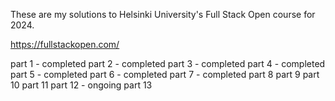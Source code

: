 These are my solutions to Helsinki University's Full Stack Open course for 2024.

https://fullstackopen.com/

part 1 - completed
part 2 - completed
part 3 - completed
part 4 - completed
part 5 - completed
part 6 - completed
part 7 - completed
part 8
part 9
part 10
part 11
part 12 - ongoing
part 13
